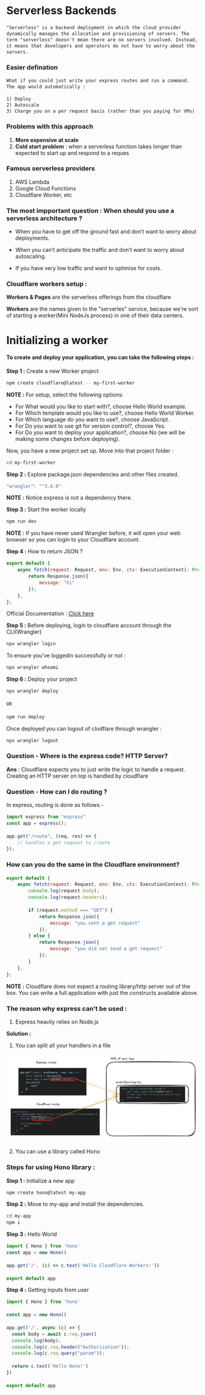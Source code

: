 # Serverless Backends

    "Serverless" is a backend deployment in which the cloud provider dynamically manages the allocation and provisioning of servers. The term "serverless" doesn't mean there are no servers involved. Instead, it means that developers and operators do not have to worry about the servers.

### Easier defination
    What if you could just write your express routes and run a command. The app would automatically :

    1) Deploy
    2) Autoscale
    3) Charge you on a per request basis (rather than you paying for VMs)

### Problems with this approach

1) **More expensive at scale**
2) **Cold start problem** : when a serverless function takes longer than expected to start up and respond to a reques

### Famous serverless providers

1) AWS Lambda
2) Google Cloud Functions
3) Cloudflare Worker, etc

### The most impportant question : When should you use a serverless architecture ?

- When you have to get off the ground fast and don’t want to worry about deployments.

- When you can’t anticipate the traffic and don’t want to worry about autoscaling.

- If you have very low traffic and want to optimise for costs.

### Cloudflare workers setup :  

**Workers & Pages** are the serverless offerings from the cloudflare

**Workers** are the names given to the "serverles" service, because we're sort of starting a worker(Mini NodeJs process) in one of their data centers.

<!-- _______________________________________________ -->

# Initializing a worker

#### To create and deploy your application, you can take the following steps : 

**Step 1 :** Create a new Worker project
```bash
npm create cloudflare@latest -- my-first-worker
```
**NOTE :** For setup, select the following options:

- For What would you like to start with?, choose Hello World example.
- For Which template would you like to use?, choose Hello World Worker.
- For Which language do you want to use?, choose JavaScript.
- For Do you want to use git for version control?, choose Yes.
- For Do you want to deploy your application?, choose No (we will be making some changes before deploying).

Now, you have a new project set up. Move into that project folder :
```bash
cd my-first-worker
```

**Step 2 :** Explore package.json dependencies and other files created.
```javascript
"wrangler": "^3.0.0"
```
**NOTE :** Notice express is not a dependency there.

**Step 3 :** Start the worker locally
```bash
npm run dev
```
**NOTE :** If you have never used Wrangler before, it will open your web browser so you can login to your Cloudflare account.

**Step 4 :** How to return JSON ?
```javascript
export default {
	async fetch(request: Request, env: Env, ctx: ExecutionContext): Promise<Response> {
		return Response.json({
			message: "hi"
		});
	},
};
```

Official Documentation : [Click here](https://developers.cloudflare.com/workers/get-started/guide/)

**Step 5 :** Before deploying, login to cloudflare account through the CLI(Wrangler)
```bash
npx wrangler login
```

To ensure you've loggedin successfully or not :
```bash
npx wrangler whoami
```

**Step 6 :** Deploy your project

```bash
npx wrangler deploy

OR

npm run deploy
```

Once deployed you can logout of clodflare through wrangler :
```bash
npx wrangler logout
```

### Question - Where is the express code? HTTP Server?

**Ans** : Cloudflare expects you to just write the logic to handle a request. 
Creating an HTTP server on top is handled by cloudflare

### Question - How can I do routing ? 
In express, routing is done as follows - 
```javascript
import express from "express"
const app = express();

app.get("/route", (req, res) => {
	// handles a get request to /route
});
```

### How can you do the same in the Cloudflare environment?
```javascript
export default {
	async fetch(request: Request, env: Env, ctx: ExecutionContext): Promise<Response> {
		console.log(request.body);
		console.log(request.headers);
		
		if (request.method === "GET") {
			return Response.json({
				message: "you sent a get request"
			});
		} else {
			return Response.json({
				message: "you did not send a get request"
			});
		}
	},
};
```
**NOTE :** Cloudflare does not expect a routing library/http server out of the box. You can write a full application with just the constructs available above.


### The reason why express can't be used :

1) Express heavily relies on Node.js

**Solution :** 
1) You can split all your handlers in a file 
<img src="./assets/Pic-1.webp" />

2) You can use a library called Hono

### Steps for using Hono library :

**Step 1 :** Initialize a new app
```bash
npm create hono@latest my-app
```

**Step 2 :** Move to my-app and install the dependencies.
```bash
cd my-app
npm i
```

**Step 3 :** Hello World
```typescript
import { Hono } from 'hono'
const app = new Hono()

app.get('/', (c) => c.text('Hello Cloudflare Workers!'))

export default app
```

**Step 4 :** Getting inputs from user
```typescript
import { Hono } from 'hono'

const app = new Hono()

app.get('/', async (c) => {
  const body = await c.req.json()
  console.log(body);
  console.log(c.req.header("Authorization"));
  console.log(c.req.query("param"));

  return c.text('Hello Hono!')
})

export default app
```